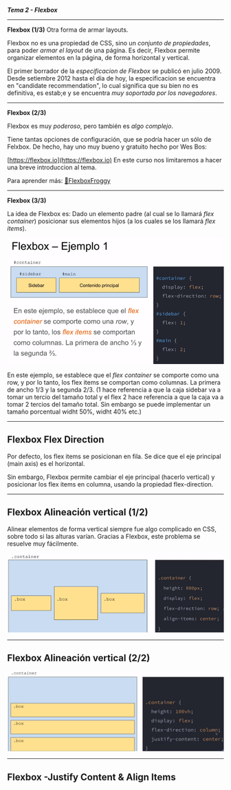 ***Tema 2 - Flexbox***

----------------------------------------------------------------
**Flexbox (1/3)** Otra forma de armar layouts.

Flexbox no es una propiedad de CSS, sino un *conjunto de propiedades*, para poder *armar el layout* de una página. Es decir, Flexbox permite organizar elementos en la página, de forma horizontal y vertical.

El primer borrador de la *especificacion de Flexbox* se publicó en julio 2009. Desde setiembre 2012 hasta el día de hoy, la especificacion se encuentra en "candidate recommendation", lo cual significa que su bien no es definitiva, es estab;e y se encuentra *muy soportada por los navegadores*.

----------------------------------------------------------------
**Flexbox (2/3)**

Flexbox es muy *poderoso*, pero también es *algo complejo*.

Tiene tantas opciones de configuración, que se podría hacer un sólo de Felxbox. De hecho, hay uno muy bueno y gratuito hecho por Wes Bos:

[https://flexbox.io](https://flexbox.io) En este curso nos limitaremos a hacer una breve introduccion al tema.

Para aprender más: [🐸FlexboxFroggy](https://flexboxfroggy.com/)

----------------------------------------------------------------
**Flexbox (3/3)**

La idea de Flexbox es: Dado un elemento padre (al cual se lo llamará *flex container*) posicionar sus elementos hijos (a los cuales se los llamará *flex items*).

![Ejemplo1](https://github.com/lorecarreno/curso-preparacion-hack-academy/blob/main/images/flexbox-ej-1.png?raw=true)

En este ejemplo, se establece que el *flex container* se comporte como una row, y por lo tanto, los flex items se comportan como columnas. La primera de ancho 1/3 y la segunda 2/3. (1 hace referencia a que la caja sidebar va a tomar un tercio del tamaño total y el flex 2 hace referencia a que la caja va a tomar 2 tercios del tamaño total. Sin embargo se puede implementar un tamaño porcentual widht 50%, widht 40% etc.)

----------------------------------------------------------------
**Flexbox Flex Direction**
----------------------------------------------------------------

Por defecto, los flex items se posicionan en fila. Se dice que el eje principal (main axis) es el horizontal. 

Sin embargo, Flexbox permite cambiar el eje principal (hacerlo vertical) y posicionar los flex items en columna, usando la propiedad flex-direction.

----------------------------------------------------------------
**Flexbox Alineación vertical (1/2)**
----------------------------------------------------------------

Alinear elementos de forma vertical siempre fue algo complicado en CSS, sobre todo si las alturas varían. Gracias a Flexbox, este problema se resuelve muy fácilmente.

![](https://github.com/lorecarreno/curso-preparacion-hack-academy/blob/main/images/alineacion-vertical1-2.png?raw=true)

----------------------------------------------------------------
**Flexbox Alineación vertical (2/2)**
----------------------------------------------------------------

![](https://github.com/lorecarreno/curso-preparacion-hack-academy/blob/main/images/alineacion-vertical2-2.png?raw=true)

----------------------------------------------------------------
**Flexbox -Justify Content & Align Items**
----------------------------------------------------------------


